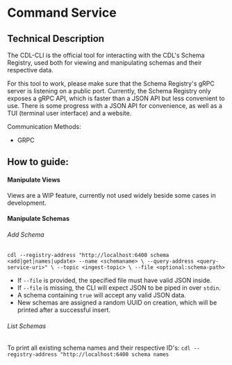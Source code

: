 # Command Service

## Technical Description

The CDL-CLI is the official tool for interacting with the CDL's Schema Registry, used both for viewing and manipulating schemas and their respective data.

For this tool to work, please make sure that the Schema Registry's gRPC server is listening on a public port. Currently, the Schema Registry only exposes a gRPC API, which is faster than a JSON API but less convenient to use. There is some progress with a JSON API for convenience, as well as a TUI (terminal user interface) and a website.

Communication Methods:
- GRPC

## How to guide:

#### Manipulate Views
Views are a WIP feature, currently not used widely beside some cases in development.

#### Manipulate Schemas

###### Add Schema
`cdl --registry-address "http://localhost:6400 schema <add|get|names|update> --name <schemaname> \
    --query-address <query-service-uri>" \
    --topic <ingest-topic> \
    --file <optional:schema-path>
`

- If `--file` is provided, the specified file must have valid JSON inside.
- If `--file` is missing, the CLI will expect JSON to be piped in over `stdin`.
- A schema containing `true` will accept any valid JSON data.
- New schemas are assigned a random UUID on creation, which will be printed after a successful insert.

###### List Schemas

 To print all existing schema names and their respective ID's:
`cdl --registry-address "http://localhost:6400 schema names`
